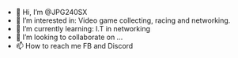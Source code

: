- 👋 Hi, I’m @JPG240SX
- 👀 I’m interested in: Video game collecting, racing and networking.
- 🌱 I’m currently learning: I.T in networking
- 💞️ I’m looking to collaborate on ...
- 📫 How to reach me FB and Discord

<!---
JPG240SX/JPG240SX is a ✨ special ✨ repository because its `README.md` (this file) appears on your GitHub profile.
You can click the Preview link to take a look at your changes.
--->
